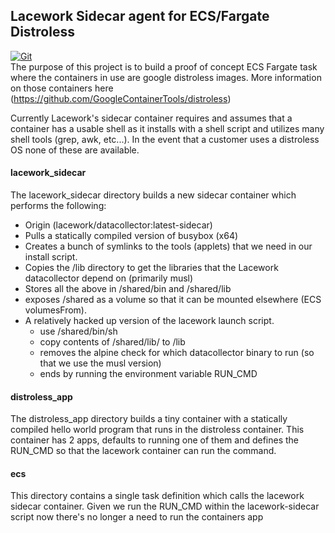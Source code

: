 ## Lacework Sidecar agent for ECS/Fargate Distroless

[![Git](https://app.soluble.cloud/api/v1/public/badges/0b33fdf2-1f90-45b8-81e6-a073b86e6332.svg?orgId=834283133530)](https://app.soluble.cloud/repos/details/github.com/antoineblw/lacework-sidecar-distroless?orgId=834283133530)  
The purpose of this project is to build a proof of concept ECS Fargate task 
where the containers in use are google distroless images. 
More information on those containers here (https://github.com/GoogleContainerTools/distroless)

Currently Lacework's sidecar container requires and assumes that a container has a usable shell 
as it installs with a shell script and utilizes many shell tools (grep, awk, etc...). 
In the event that a customer uses a distroless OS none of these are available.

#### lacework_sidecar
The lacework_sidecar directory builds a new sidecar container which performs the following:
- Origin (lacework/datacollector:latest-sidecar)
- Pulls a statically compiled version of busybox (x64)
- Creates a bunch of symlinks to the tools (applets) that we need in our install script.
- Copies the /lib directory to get the libraries that the Lacework datacollector depend on (primarily musl)
- Stores all the above in /shared/bin and /shared/lib
- exposes /shared as a volume so that it can be mounted elsewhere (ECS volumesFrom).
- A relatively hacked up version of the lacework launch script.
  - use /shared/bin/sh
  - copy contents of /shared/lib/ to /lib
  - removes the alpine check for which datacollector binary to run (so that we use the musl version)
  - ends by running the environment variable RUN_CMD

#### distroless_app
The distroless_app directory builds a tiny container with a statically compiled hello world program that runs in the distroless container.
This container has 2 apps, defaults to running one of them and defines the RUN_CMD so that the lacework container can run the command.

#### ecs
This directory contains a single task definition which calls the lacework sidecar container. 
Given we run the RUN_CMD within the lacework-sidecar script now there's no longer a need to 
run the containers app



